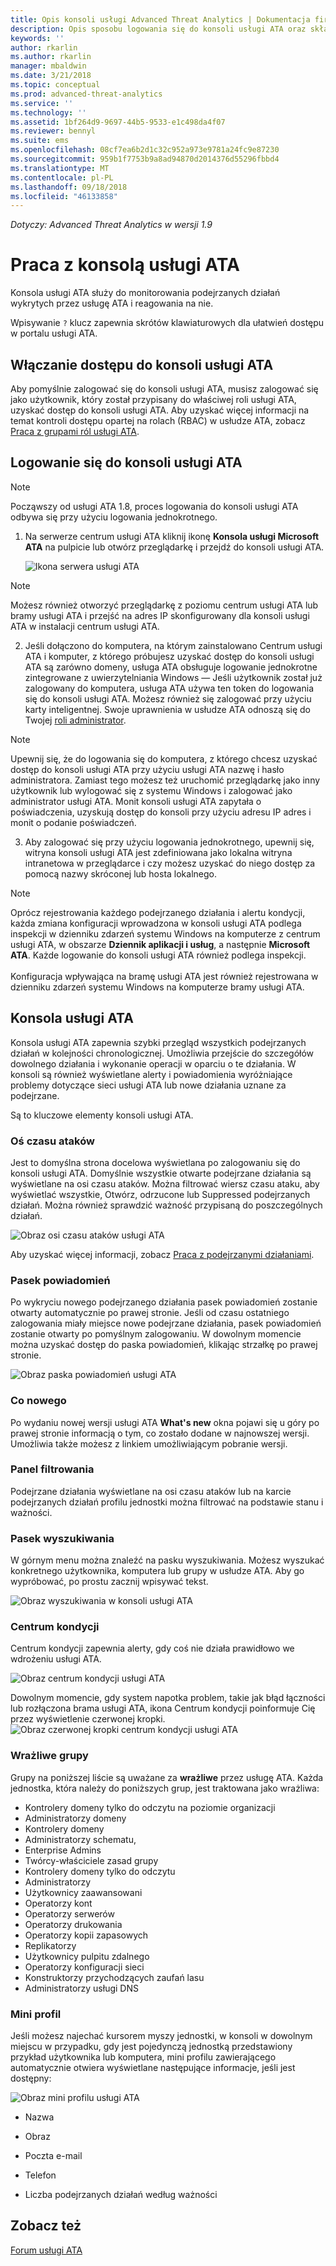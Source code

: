 ```yaml
---
title: Opis konsoli usługi Advanced Threat Analytics | Dokumentacja firmy Microsoft
description: Opis sposobu logowania się do konsoli usługi ATA oraz składników konsoli
keywords: ''
author: rkarlin
ms.author: rkarlin
manager: mbaldwin
ms.date: 3/21/2018
ms.topic: conceptual
ms.prod: advanced-threat-analytics
ms.service: ''
ms.technology: ''
ms.assetid: 1bf264d9-9697-44b5-9533-e1c498da4f07
ms.reviewer: bennyl
ms.suite: ems
ms.openlocfilehash: 08cf7ea6b2d1c32c952a973e9781a24fc9e87230
ms.sourcegitcommit: 959b1f7753b9a8ad94870d2014376d55296fbbd4
ms.translationtype: MT
ms.contentlocale: pl-PL
ms.lasthandoff: 09/18/2018
ms.locfileid: "46133858"
---
```

*Dotyczy: Advanced Threat Analytics w wersji 1.9*



# <a name="working-with-the-ata-console"></a>Praca z konsolą usługi ATA

Konsola usługi ATA służy do monitorowania podejrzanych działań wykrytych przez usługę ATA i reagowania na nie.

Wpisywanie `?` klucz zapewnia skrótów klawiaturowych dla ułatwień dostępu w portalu usługi ATA. 

## <a name="enabling-access-to-the-ata-console"></a>Włączanie dostępu do konsoli usługi ATA
Aby pomyślnie zalogować się do konsoli usługi ATA, musisz zalogować się jako użytkownik, który został przypisany do właściwej roli usługi ATA, uzyskać dostęp do konsoli usługi ATA. Aby uzyskać więcej informacji na temat kontroli dostępu opartej na rolach (RBAC) w usłudze ATA, zobacz [Praca z grupami ról usługi ATA](ata-role-groups.md).

## <a name="logging-into-the-ata-console"></a>Logowanie się do konsoli usługi ATA

>[!NOTE]
 > Począwszy od usługi ATA 1.8, proces logowania do konsoli usługi ATA odbywa się przy użyciu logowania jednokrotnego.

1. Na serwerze centrum usługi ATA kliknij ikonę **Konsola usługi Microsoft ATA** na pulpicie lub otwórz przeglądarkę i przejdź do konsoli usługi ATA.

    ![Ikona serwera usługi ATA](media/ata-server-icon.png)

 >[!NOTE]
 > Możesz również otworzyć przeglądarkę z poziomu centrum usługi ATA lub bramy usługi ATA i przejść na adres IP skonfigurowany dla konsoli usługi ATA w instalacji centrum usługi ATA.    

2.  Jeśli dołączono do komputera, na którym zainstalowano Centrum usługi ATA i komputer, z którego próbujesz uzyskać dostęp do konsoli usługi ATA są zarówno domeny, usługa ATA obsługuje logowanie jednokrotne zintegrowane z uwierzytelniania Windows — Jeśli użytkownik został już zalogowany do komputera, usługa ATA używa ten token do logowania się do konsoli usługi ATA. Możesz również się zalogować przy użyciu karty inteligentnej. Swoje uprawnienia w usłudze ATA odnoszą się do Twojej [roli administrator](ata-role-groups.md).

 > [!NOTE]
 > Upewnij się, że do logowania się do komputera, z którego chcesz uzyskać dostęp do konsoli usługi ATA przy użyciu usługi ATA nazwę i hasło administratora. Zamiast tego możesz też uruchomić przeglądarkę jako inny użytkownik lub wylogować się z systemu Windows i zalogować jako administrator usługi ATA. Monit konsoli usługi ATA zapytała o poświadczenia, uzyskują dostęp do konsoli przy użyciu adresu IP adres i monit o podanie poświadczeń.

3. Aby zalogować się przy użyciu logowania jednokrotnego, upewnij się, witryna konsoli usługi ATA jest zdefiniowana jako lokalna witryna intranetowa w przeglądarce i czy możesz uzyskać do niego dostęp za pomocą nazwy skróconej lub hosta lokalnego.

> [!NOTE]
> Oprócz rejestrowania każdego podejrzanego działania i alertu kondycji, każda zmiana konfiguracji wprowadzona w konsoli usługi ATA podlega inspekcji w dzienniku zdarzeń systemu Windows na komputerze z centrum usługi ATA, w obszarze **Dziennik aplikacji i usług**, a następnie **Microsoft ATA**. Każde logowanie do konsoli usługi ATA również podlega inspekcji.<br></br>  Konfiguracja wpływająca na bramę usługi ATA jest również rejestrowana w dzienniku zdarzeń systemu Windows na komputerze bramy usługi ATA. 



## <a name="the-ata-console"></a>Konsola usługi ATA

Konsola usługi ATA zapewnia szybki przegląd wszystkich podejrzanych działań w kolejności chronologicznej. Umożliwia przejście do szczegółów dowolnego działania i wykonanie operacji w oparciu o te działania. W konsoli są również wyświetlane alerty i powiadomienia wyróżniające problemy dotyczące sieci usługi ATA lub nowe działania uznane za podejrzane.

Są to kluczowe elementy konsoli usługi ATA.


### <a name="attack-time-line"></a>Oś czasu ataków

Jest to domyślna strona docelowa wyświetlana po zalogowaniu się do konsoli usługi ATA. Domyślnie wszystkie otwarte podejrzane działania są wyświetlane na osi czasu ataków. Można filtrować wiersz czasu ataku, aby wyświetlać wszystkie, Otwórz, odrzucone lub Suppressed podejrzanych działań. Można również sprawdzić ważność przypisaną do poszczególnych działań.

![Obraz osi czasu ataków usługi ATA](media/ATA-Suspicious-Activity-Timeline.jpg)

Aby uzyskać więcej informacji, zobacz [Praca z podejrzanymi działaniami](working-with-suspicious-activities.md).

### <a name="notification-bar"></a>Pasek powiadomień

Po wykryciu nowego podejrzanego działania pasek powiadomień zostanie otwarty automatycznie po prawej stronie. Jeśli od czasu ostatniego zalogowania miały miejsce nowe podejrzane działania, pasek powiadomień zostanie otwarty po pomyślnym zalogowaniu. W dowolnym momencie można uzyskać dostęp do paska powiadomień, klikając strzałkę po prawej stronie.

![Obraz paska powiadomień usługi ATA](media/notification-bar-1.7.png)

### <a name="whats-new"></a>Co nowego

Po wydaniu nowej wersji usługi ATA **What's new** okna pojawi się u góry po prawej stronie informacją o tym, co zostało dodane w najnowszej wersji. Umożliwia także możesz z linkiem umożliwiającym pobranie wersji.

### <a name="filtering-panel"></a>Panel filtrowania

Podejrzane działania wyświetlane na osi czasu ataków lub na karcie podejrzanych działań profilu jednostki można filtrować na podstawie stanu i ważności.

### <a name="search-bar"></a>Pasek wyszukiwania

W górnym menu można znaleźć na pasku wyszukiwania. Możesz wyszukać konkretnego użytkownika, komputera lub grupy w usłudze ATA. Aby go wypróbować, po prostu zacznij wpisywać tekst.

![Obraz wyszukiwania w konsoli usługi ATA](media/ATA-console-search.png)

### <a name="health-center"></a>Centrum kondycji

Centrum kondycji zapewnia alerty, gdy coś nie działa prawidłowo we wdrożeniu usługi ATA.

![Obraz centrum kondycji usługi ATA](media/ATA-Health-Issue.jpg)

Dowolnym momencie, gdy system napotka problem, takie jak błąd łączności lub rozłączona brama usługi ATA, ikona Centrum kondycji poinformuje Cię przez wyświetlenie czerwonej kropki. ![Obraz czerwonej kropki centrum kondycji usługi ATA](media/ATA-Health-Center-Alert-red-dot.png)

### <a name="sensitive-groups"></a>Wrażliwe grupy

Grupy na poniższej liście są uważane za **wrażliwe** przez usługę ATA. Każda jednostka, która należy do poniższych grup, jest traktowana jako wrażliwa:

- Kontrolery domeny tylko do odczytu na poziomie organizacji 
- Administratorzy domeny 
- Kontrolery domeny 
- Administratorzy schematu,
- Enterprise Admins 
- Twórcy-właściciele zasad grupy 
- Kontrolery domeny tylko do odczytu 
- Administratorzy  
- Użytkownicy zaawansowani  
- Operatorzy kont  
- Operatorzy serwerów   
- Operatorzy drukowania
- Operatorzy kopii zapasowych
- Replikatorzy 
- Użytkownicy pulpitu zdalnego 
- Operatorzy konfiguracji sieci 
- Konstruktorzy przychodzących zaufań lasu 
- Administratorzy usługi DNS 


### <a name="mini-profile"></a>Mini profil

Jeśli możesz najechać kursorem myszy jednostki, w konsoli w dowolnym miejscu w przypadku, gdy jest pojedynczą jednostką przedstawiony przykład użytkownika lub komputera, mini profilu zawierającego automatycznie otwiera wyświetlane następujące informacje, jeśli jest dostępny:

![Obraz mini profilu usługi ATA](media/ATA-mini-profile.jpg)

-   Nazwa

-   Obraz

-   Poczta e-mail

-   Telefon

-   Liczba podejrzanych działań według ważności



## <a name="see-also"></a>Zobacz też
[Forum usługi ATA](https://social.technet.microsoft.com/Forums/security/home?forum=mata)
